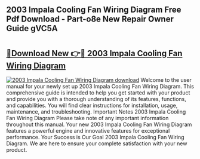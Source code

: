 ## 2003 Impala Cooling Fan Wiring Diagram Free Pdf Download - Part-o8e New Repair Owner Guide gVC5A

# <h2><a href="http://dfhm7f.blite.top/?on=2003+Impala+Cooling+Fan+Wiring+Diagram">🔗Download New 👉🔴 2003 Impala Cooling Fan Wiring Diagram</a></h2>

[![2003 Impala Cooling Fan Wiring Diagram download](https://i.imgur.com/lujVjoI.png)](http://dfhm7f.blite.top/?on=2003+Impala+Cooling+Fan+Wiring+Diagram)
Welcome to the user manual for your newly set up 2003 Impala Cooling Fan Wiring Diagram. This comprehensive guide is intended to help you get started with your product and provide you with a thorough understanding of its features, functions, and capabilities. You will find clear instructions for installation, usage, maintenance, and troubleshooting. Important Notes 2003 Impala Cooling Fan Wiring Diagram Please take note of any important information throughout this manual. Your new 2003 Impala Cooling Fan Wiring Diagram features a powerful engine and innovative features for exceptional performance. Your Success is Our Goal 2003 Impala Cooling Fan Wiring Diagram. We are here to ensure your complete satisfaction with your new product.

